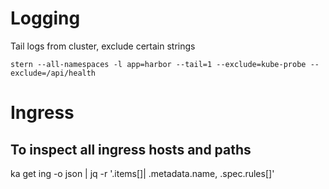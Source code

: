 # Logging
Tail logs from cluster, exclude certain strings
```
stern --all-namespaces -l app=harbor --tail=1 --exclude=kube-probe --exclude=/api/health
```

# Ingress
## To inspect all ingress hosts and paths
ka get ing -o json | jq -r '.items[]| .metadata.name, .spec.rules[]'
